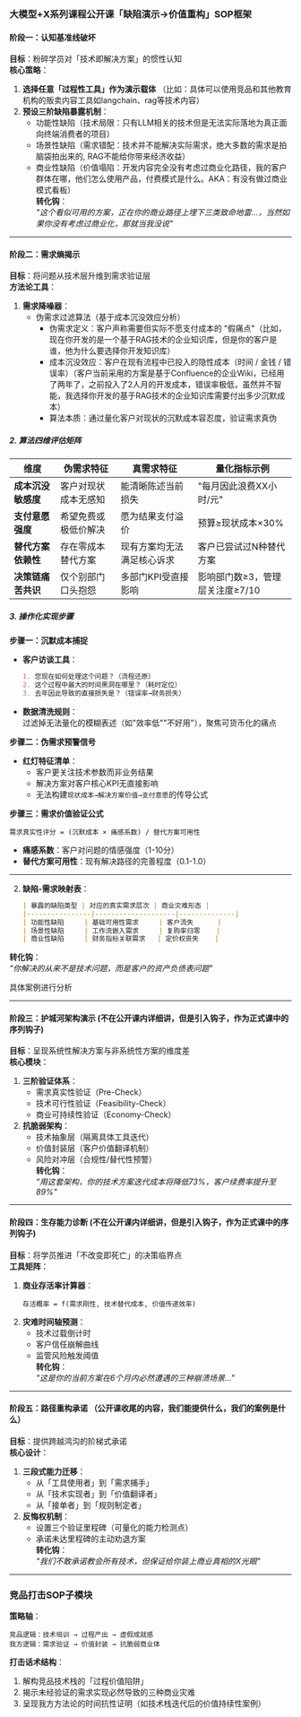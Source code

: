 ### **大模型+X系列课程公开课「缺陷演示→价值重构」SOP框架**

#### **阶段一：认知基准线破坏**  
**目标**：粉碎学员对「技术即解决方案」的惯性认知  
**核心策略**：  
1. **选择任意「过程性工具」作为演示载体**  （比如：具体可以使用竞品和其他教育机构的贩卖内容工具如langchain、rag等技术内容）
2. **预设三阶缺陷暴露机制**：  
   - 功能性缺陷（技术局限：只有LLM相关的技术但是无法实际落地为真正面向终端消费者的项目）  
   - 场景性缺陷（需求错配：技术并不能解决实际需求，绝大多数的需求是拍脑袋拍出来的, RAG不能给你带来经济收益）  
   - 商业性缺陷（价值塌陷：开发内容完全没有考虑过商业化路径，我的客户群体在哪，他们怎么使用产品，付费模式是什么。AKA：有没有做过商业模式看板）  
**转化钩**：  
*"这个看似可用的方案，正在你的商业路径上埋下三类致命地雷...，当然如果你没有考虑过商业化，那就当我没说"*

---

#### **阶段二：需求熵揭示**  
**目标**：将问题从技术层升维到需求验证层  
**方法论工具**：  
1. **需求降噪器**：  
   - 伪需求过滤算法（基于成本沉没效应分析） 
        - 伪需求定义：客户声称需要但实际不愿支付成本的 "假痛点"（比如，现在你开发的是一个基于RAG技术的企业知识库，但是你的客户是谁，他为什么要选择你开发知识库）
        - 成本沉没效应：客户在现有流程中已投入的隐性成本（时间 / 金钱 / 错误率）（客户当前采用的方案是基于Confluence的企业Wiki，已经用了两年了，之前投入了2人月的开发成本，错误率极低，虽然并不智能，我选择你开发的基于RAG技术的企业知识库需要付出多少沉默成本）
        - 算法本质：通过量化客户对现状的沉默成本容忍度，验证需求真伪

##### **2. 算法四维评估矩阵**
| 维度                | 伪需求特征              | 真需求特征                | 量化指标示例                |
|---------------------|-------------------------|--------------------------|---------------------------|
| **成本沉没敏感度**  | 客户对现状成本无感知     | 能清晰陈述当前损失        | "每月因此浪费XX小时/元"     |
| **支付意愿强度**    | 希望免费或极低价解决     | 愿为结果支付溢价          | 预算≥现状成本×30%          |
| **替代方案依赖性**  | 存在零成本替代方案       | 现有方案均无法满足核心诉求 | 客户已尝试过N种替代方案     |
| **决策链痛苦共识**  | 仅个别部门口头抱怨       | 多部门KPI受直接影响        | 影响部门数≥3，管理层关注度≥7/10 |


##### **3. 操作化实现步骤**

**步骤一：沉默成本捕捉**  
- **客户访谈工具**：  
  ```markdown
  1. 您现在如何处理这个问题？（流程还原）  
  2. 这个过程中最大的时间黑洞在哪里？（耗时定位）  
  3. 去年因此导致的直接损失是？（错误率→财务损失）  
  ```
- **数据清洗规则**：  
  过滤掉无法量化的模糊表述（如"效率低""不好用"），聚焦可货币化的痛点  

**步骤二：伪需求预警信号**  
- **红灯特征清单**：  
  - 客户更关注技术参数而非业务结果  
  - 解决方案对客户核心KPI无直接影响  
  - 无法构建`现状成本→解决方案价值→支付意愿`的传导公式  

**步骤三：需求价值验证公式**  
```
需求真实性评分 = (沉默成本 × 痛感系数) / 替代方案可用性  
```
- **痛感系数**：客户对问题的情感强度（1-10分）  
- **替代方案可用性**：现有解决路径的完善程度（0.1-1.0）  

---

2. **缺陷-需求映射表**：  
   ```markdown
   | 暴露的缺陷类型 | 对应的真实需求层次 | 商业灾难形态 |
   |----------------|--------------------|--------------|
   | 功能性缺陷     | 基础可用性需求     | 客户流失      |
   | 场景性缺陷     | 工作流嵌入需求     | 复购率归零    |
   | 商业性缺陷     | 财务指标关联需求   | 定价权丧失    |
   ```  


**转化钩**：  
*"你解决的从来不是技术问题，而是客户的资产负债表问题"*


具体案例进行分析

---

#### **阶段三：护城河架构演示**  (不在公开课内详细讲，但是引入钩子，作为正式课中的序列钩子)
**目标**：呈现系统性解决方案与非系统性方案的维度差  
**核心模块**：  
1. **三阶验证体系**：  
   - 需求真实性验证（Pre-Check）  
   - 技术可行性验证（Feasibility-Check）  
   - 商业可持续性验证（Economy-Check）  
2. **抗脆弱架构**：  
   - 技术抽象层（隔离具体工具迭代）  
   - 价值封装层（客户价值翻译机制）  
   - 风险对冲层（合规性/替代性预警）  
**转化钩**：  
*"用这套架构，你的技术方案迭代成本将降低73%，客户续费率提升至89%"*

---

#### **阶段四：生存能力诊断**   (不在公开课内详细讲，但是引入钩子，作为正式课中的序列钩子)
**目标**：将学员推进「不改变即死亡」的决策临界点  
**工具矩阵**：  
1. **商业存活率计算器**：  
   ```  
   存活概率 = f(需求刚性, 技术替代成本, 价值传递效率)  
   ```  
2. **灾难时间轴预测**：  
   - 技术过载倒计时  
   - 客户信任崩解曲线  
   - 监管风险触发阈值  
**转化钩**：  
*"这是你的当前方案在6个月内必然遭遇的三种崩溃场景..."*

---

#### **阶段五：路径重构承诺**  （公开课收尾的内容，我们能提供什么，我们的案例是什么）
**目标**：提供跨越鸿沟的阶梯式承诺  
**核心设计**：  
1. **三段式能力迁移**：  
   - 从「工具使用者」到「需求捕手」  
   - 从「技术实现者」到「价值翻译者」  
   - 从「接单者」到「规则制定者」  
2. **反悔权机制**：  
   - 设置三个验证里程碑（可量化的能力检测点）  
   - 承诺未达里程碑的主动劝退方案  
**转化钩**：  
*"我们不敢承诺教会所有技术，但保证给你装上商业真相的X光眼"*

---

### **竞品打击SOP子模块**  
**策略轴**：  
```  
竞品逻辑：技术培训 → 过程产出 → 虚假成就感  
我方逻辑：需求验证 → 价值封装 → 抗脆弱商业体  
```  
**打击话术结构**：  
1. 解构竞品技术栈的「过程价值陷阱」  
2. 揭示未经验证的需求实现必然导致的三种商业灾难  
3. 呈现我方方法论的时间抗性证明（如技术栈迭代后的价值持续性案例）   
